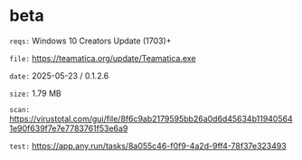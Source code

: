 beta
=============

`reqs:` Windows 10 Creators Update (1703)+

`file:` https://teamatica.org/update/Teamatica.exe

`date:` 2025-05-23 / 0.1.2.6

`size:` 1.79 MB

`scan:` https://virustotal.com/gui/file/8f6c9ab2179595bb26a0d6d45634b119405641e90f639f7e7e7783761f53e6a9

`test:` https://app.any.run/tasks/8a055c46-f0f9-4a2d-9ff4-78f37e323493